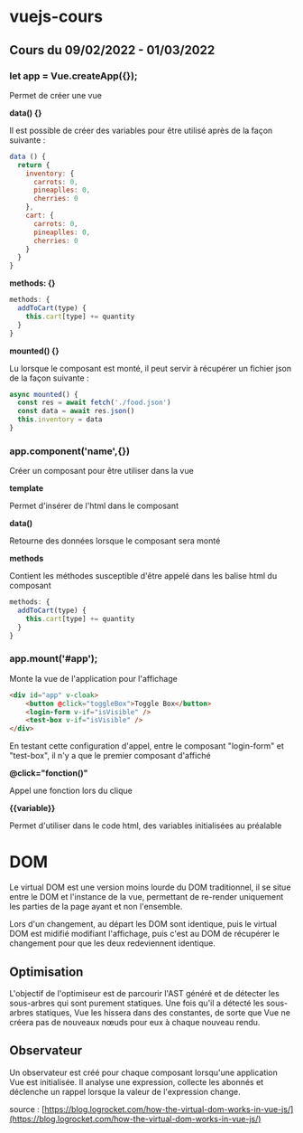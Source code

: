 # vuejs-cours

## Cours du 09/02/2022 - 01/03/2022

### let app = Vue.createApp({});

Permet de créer une vue

**data() {}**

Il est possible de créer des variables pour être utilisé après de la façon suivante :
```javascript
data () {
  return {
    inventory: {
      carrots: 0,
      pineaplles: 0,
      cherries: 0
    },
    cart: {
      carrots: 0,
      pineaplles: 0,
      cherries: 0
    }
  }
}
```

**methods: {}**

```javascript
methods: {
  addToCart(type) {
    this.cart[type] += quantity
  }
}
```

**mounted() {}**

Lu lorsque le composant est monté, il peut servir à récupérer un fichier json de la façon suivante :

```javascript
async mounted() {
  const res = await fetch('./food.json')
  const data = await res.json()
  this.inventory = data
}
```


### app.component('name',{})

Créer un composant pour être utiliser dans la vue

**template**

Permet d'insérer de l'html dans le composant

**data()**

Retourne des données lorsque le composant sera monté

**methods**

Contient les méthodes susceptible d'être appelé dans les balise html du composant

```javascript
methods: {
  addToCart(type) {
    this.cart[type] += quantity
  }
}
```

### app.mount('#app');

Monte la vue de l'application pour l'affichage

``` html
<div id="app" v-cloak>
    <button @click="toggleBox">Toggle Box</button>
    <login-form v-if="isVisible" />
    <test-box v-if="isVisible" />
</div>
```

En testant cette configuration d'appel, entre le composant "login-form" et "test-box", il n'y a que le premier composant d'affiché

**@click="fonction()"**

Appel une fonction lors du clique

**{{variable}}**

Permet d'utiliser dans le code html, des variables initialisées au préalable


# DOM

Le virtual DOM est une version moins lourde du DOM traditionnel, il se situe entre le DOM et l'instance de la vue, permettant de re-render uniquement les parties de la page ayant et non l'ensemble.

Lors d'un changement, au départ les DOM sont identique, puis le virtual DOM est midifié modifiant l'affichage, puis c'est au DOM de récupérer le changement pour que les deux redeviennent identique.

## Optimisation

L'objectif de l'optimiseur est de parcourir l'AST généré et de détecter les sous-arbres qui sont purement statiques.
Une fois qu'il a détecté les sous-arbres statiques, Vue les hissera dans des constantes, de sorte que Vue ne créera pas de nouveaux nœuds pour eux à chaque nouveau rendu.

## Observateur

Un observateur est créé pour chaque composant lorsqu'une application Vue est initialisée. Il analyse une expression, collecte les abonnés et déclenche un rappel lorsque la valeur de l'expression change.

source : [https://blog.logrocket.com/how-the-virtual-dom-works-in-vue-js/](https://blog.logrocket.com/how-the-virtual-dom-works-in-vue-js/)